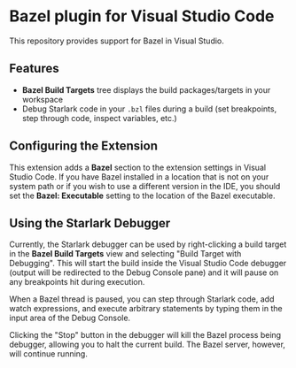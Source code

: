 # Bazel plugin for Visual Studio Code

This repository provides support for Bazel in Visual Studio.

## Features

* **Bazel Build Targets** tree displays the build packages/targets in your
  workspace
* Debug Starlark code in your `.bzl` files during a build (set breakpoints, step
  through code, inspect variables, etc.)

## Configuring the Extension

This extension adds a **Bazel** section to the extension settings in Visual
Studio Code. If you have Bazel installed in a location that is not on your
system path or if you wish to use a different version in the IDE, you should
set the **Bazel: Executable** setting to the location of the Bazel executable.

## Using the Starlark Debugger

Currently, the Starlark debugger can be used by right-clicking a build target in
the **Bazel Build Targets** view and selecting "Build Target with Debugging".
This will start the build inside the Visual Studio Code debugger (output will
be redirected to the Debug Console pane) and it will pause on any breakpoints
hit during execution.

When a Bazel thread is paused, you can step through Starlark code, add watch
expressions, and execute arbitrary statements by typing them in the input area
of the Debug Console.

Clicking the "Stop" button in the debugger will kill the Bazel process being
debugger, allowing you to halt the current build. The Bazel server, however,
will continue running.
